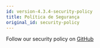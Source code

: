 ```yaml
---
id: version-4.3.4-security-policy
title: Política de Segurança
original_id: security-policy
---
```


Follow our security policy on [GitHub](https://github.com/verdaccio/verdaccio/security/policy)
